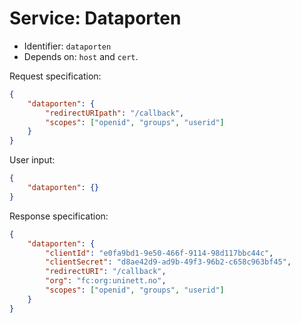 # Service: Dataporten

* Identifier: `dataporten`
* Depends on: `host` and `cert`.


Request specification:

```json
{
	"dataporten": {
		"redirectURIpath": "/callback",
		"scopes": ["openid", "groups", "userid"]
	}
}
```

User input:

```json
{
	"dataporten": {}
}
```


Response specification:

```json
{
	"dataporten": {
		"clientId": "e0fa9bd1-9e50-466f-9114-98d117bbc44c",
		"clientSecret": "d8ae42d9-ad9b-49f3-96b2-c658c963bf45",
		"redirectURI": "/callback",
		"org": "fc:org:uninett.no",
		"scopes": ["openid", "groups", "userid"]
	}
}
```

